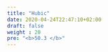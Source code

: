 ```yaml
---
title: "Hubic"
date: 2020-04-24T22:47:10+02:00
draft: false
weight : 20
pre: "<b>50.3 </b>"
--- 
```

